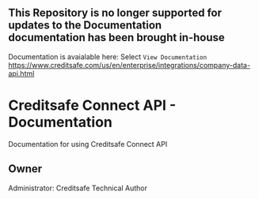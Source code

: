 ## This Repository is no longer supported for updates to the Documentation <br> documentation has been brought in-house <br>
 Documentation is avaialable here: Select `View Documentation` <br>
 https://www.creditsafe.com/us/en/enterprise/integrations/company-data-api.html


# Creditsafe Connect API - Documentation
Documentation for using Creditsafe Connect API 


## Owner
Administrator: Creditsafe Technical Author 
